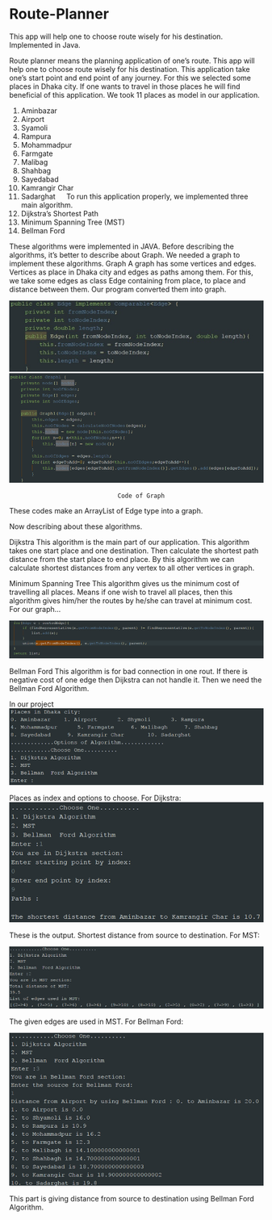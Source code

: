 # Route-Planner
This app will help one to choose route wisely for his destination. Implemented in Java.


Route planner means the planning application of one’s route. This app will help one to choose route wisely for his destination.
This application take one’s start point and end point of any journey. For this we selected some places in Dhaka city. If one wants to travel in those places he will find beneficial of this application. We took 11 places as model in our application.
1.	Aminbazar
2.	Airport
3.	Syamoli
4.	Rampura
5.	Mohammadpur
6.	Farmgate
7.	Malibag
8.	Shahbag
9.	Sayedabad
10.	Kamrangir Char
11.	Sadarghat
 
To run this application properly, we implemented three main algorithm.
1. Dijkstra’s Shortest Path
2. Minimum Spanning Tree (MST)
3. Bellman Ford

These algorithms were implemented in JAVA. Before describing the algorithms, it’s better to describe about Graph. We needed a graph to implement these algorithms.
Graph
A graph has some vertices and edges. Vertices as place in Dhaka city and edges as paths among them.
For this, we take some edges as class Edge containing from place, to place and distance between them.
Our program converted them into graph.

![](images/Picture1.png)
![](images/Picture2.png)
 
                                  Code of Graph
These codes make an ArrayList of Edge type into a graph.

 Now describing about these algorithms.



Dijkstra
This algorithm is the main part of our application. This algorithm takes one start place and one destination. Then calculate the shortest path distance from the start place to end place. By this algorithm we can calculate shortest distances from any vertex to all other vertices in graph.

 

Minimum Spanning Tree
This algorithm gives us the minimum cost of travelling all places. Means if one wish to travel all places, then this algorithm gives him/her the routes by he/she can travel at minimum cost. For our graph…

![](images/Picture3.png)
 
Bellman Ford
This algorithm is for bad connection in one rout. If there is negative cost of one edge then Dijkstra can not handle it. Then we need the Bellman Ford Algorithm.
 


In our project
![](images/Picture4.png)
 
Places as index and options to choose.
For Dijkstra:
 ![](images/Picture5.png)
 
These is the output. Shortest distance from source to destination.
For MST:

![](images/Picture6.png)
 
The given edges are used in MST.
For Bellman Ford:

![](images/Picture7.png)
 
This part is giving distance from source to destination using Bellman Ford Algorithm.
